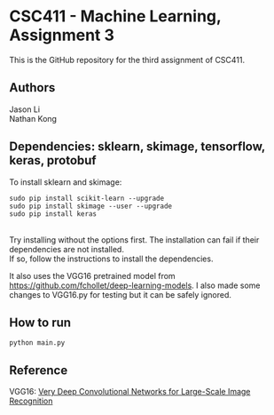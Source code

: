 # CSC411 - Machine Learning, Assignment 3
This is the GitHub repository for the third assignment of CSC411.

## Authors
Jason Li
<br>
Nathan Kong

## Dependencies: sklearn, skimage, tensorflow, keras, protobuf

To install sklearn and skimage:
<br>
~~~~
sudo pip install scikit-learn --upgrade
sudo pip install skimage --user --upgrade
sudo pip install keras
~~~~
<br>
Try installing without the options first. The installation can fail if their dependencies are not installed.
<br>
If so, follow the instructions to install the dependencies.

It also uses the VGG16 pretrained model from https://github.com/fchollet/deep-learning-models.
I also made some changes to VGG16.py for testing but it can be safely ignored.

## How to run
~~~~
python main.py
~~~~

## Reference
VGG16: <a href="https://arxiv.org/abs/1409.1556">Very Deep Convolutional Networks for Large-Scale Image Recognition</a>

